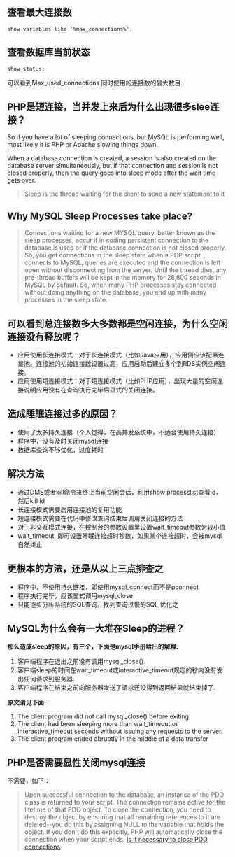 ## 查看最大连接数
```
show variables like '%max_connections%';
```

## 查看数据库当前状态
```
show status;
```
可以看到Max_used_connections 同时使用的连接数的最大数目   



## PHP是短连接，当并发上来后为什么出现很多slee连接？   

So if you have a lot of sleeping connections, but MySQL is performing well, most likely it is PHP or Apache slowing things down.   

When a database connection is created, a session is also created on the database server simultaneously, but if that connection and session is not closed properly, then the query goes into sleep mode after the wait time gets over.   

> Sleep is the thread waiting for the client to send a new statement to it   

## Why MySQL Sleep Processes take place?
> Connections waiting for a new MYSQL query, better known as the sleep processes, occur if in coding persistent connection to the database is used or if the database connection is not closed properly.
> So, you get connections in the sleep state when a PHP script connects to MySQL, queries are executed and the connection is left open without disconnecting from the server.
> Until the thread dies, any pre-thread buffers will be kept in the memory for 28,800 seconds in MySQL by default.
> So, when many PHP processes stay connected without doing anything on the database, you end up with many processes in the sleep state.

## 可以看到总连接数多大多数都是空闲连接，为什么空闲连接没有释放呢？
* 应用使用长连接模式：对于长连接模式（比如Java应用），应用侧应该配置连接池。连接池的初始连接数设置过高，应用启动后建立多个到RDS实例空闲连接。
* 应用使用短连接模式：对于短连接模式（比如PHP应用），出现大量的空闲连接说明应用没有在查询执行完毕后显式的关闭连接。

## 造成睡眠连接过多的原因？
* 使用了太多持久连接（个人觉得，在高并发系统中，不适合使用持久连接）
* 程序中，没有及时关闭mysql连接
* 数据库查询不够优化，过度耗时

## 解决方法
* 通过DMS或者kill命令来终止当前空闲会话，利用show processlist查看id，然后kill id
* 长连接模式需要启用连接池的复用功能
* 短连接模式需要在代码中修改查询结束后调用关闭连接的方法
* 对于非交互模式连接，在控制台的参数设置里设置wait_timeout参数为较小值
* wait_timeout, 即可设置睡眠连接超时秒数，如果某个连接超时，会被mysql自然终止

## 更根本的方法，还是从以上三点排查之
* 程序中，不使用持久链接，即使用mysql_connect而不是pconnect
* 程序执行完毕，应该显式调用mysql_close
* 只能逐步分析系统的SQL查询，找到查询过慢的SQL,优化之



## MySQL为什么会有一大堆在Sleep的进程？

**那么造成sleep的原因，有三个，下面是mysql手册给出的解释:**
1. 客户端程序在退出之前没有调用mysql_close(). 
2. 客户端sleep的时间在wait_timeout或interactive_timeout规定的秒内没有发出任何请求到服务器. 
3. 客户端程序在结束之前向服务器发送了请求还没得到返回结果就结束掉了. 

**原文请见下面:**
1. The client program did not call mysql_close() before exiting. 
2. The client had been sleeping more than wait_timeout or interactive_timeout seconds without issuing any requests to the server. 
3. The client program ended abruptly in the middle of a data transfer 


## PHP是否需要显性关闭mysql连接
不需要，如下：
> Upon successful connection to the database, an instance of the PDO class is returned to your script. The connection remains active for the lifetime of that PDO object. To close the connection, you need to destroy the object by ensuring that all remaining references to it are deleted--you do this by assigning NULL to the variable that holds the object. If you don't do this explicitly, PHP will automatically close the connection when your script ends.
[Is it necessary to close PDO connections](https://stackoverflow.com/questions/15444748/is-it-necessary-to-close-pdo-connections)

